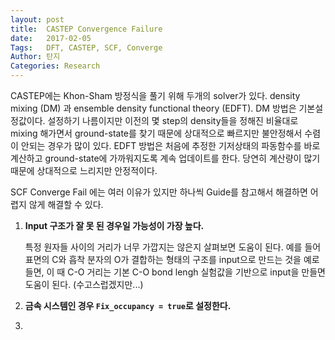 ```yaml
---
layout: post
title:  CASTEP Convergence Failure
date:   2017-02-05
Tags:   DFT, CASTEP, SCF, Converge
Author: 탄지
Categories: Research
---
```


CASTEP에는 Khon-Sham 방정식을 풀기 위해 두개의 solver가 있다. density mixing (DM) 과 ensemble density functional theory (EDFT). DM 방법은 기본설정값이다. 설정하기 나름이지만 이전의 몇 step의 density들을 정해진 비율대로 mixing 해가면서 ground-state를 찾기 때문에 상대적으로 빠르지만 불안정해서 수렴이 안되는 경우가 많이 있다. EDFT 방법은 처음에 추정한 기저상태의 파동함수를 바로 계산하고 ground-state에 가까워지도록 계속 업데이트를 한다. 당연히 계산량이 많기 때문에 상대적으로 느리지만 안정적이다.

SCF Converge Fail 에는 여러 이유가 있지만 하나씩 Guide를 참고해서 해결하면 어렵지 않게 해결할 수 있다.

1. **Input 구조가 잘 못 된 경우일 가능성이 가장 높다.**

	특정 원자들 사이의 거리가 너무 가깝지는 않은지 살펴보면 도움이 된다. 예를 들어 표면의 C와 흡착 분자의 O가 결합하는 형태의 구조를 input으로 만드는 것을 예로 들면, 이 때 C-O 거리는 기본 C-O bond lengh 실험값을 기반으로 input을 만들면 도움이 된다. (수고스럽겠지만...)

1. **금속 시스템인 경우 `Fix_occupancy = true`로 설정한다.**
1. 
